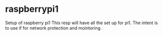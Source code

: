 # raspberrypi1
Setup of raspberry pi1
This resp will have all the set up for pi1. 
The intent is to use if for network protection and mointoring. 
